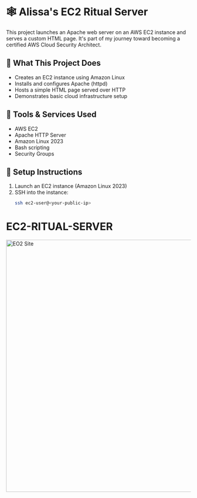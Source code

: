 # 🕸️ Alissa's EC2 Ritual Server

This project launches an Apache web server on an AWS EC2 instance and serves a custom HTML page. It's part of my journey toward becoming a certified AWS Cloud Security Architect.

## 🔧 What This Project Does

- Creates an EC2 instance using Amazon Linux
- Installs and configures Apache (httpd)
- Hosts a simple HTML page served over HTTP
- Demonstrates basic cloud infrastructure setup

## 🧰 Tools & Services Used


- AWS EC2
- Apache HTTP Server
- Amazon Linux 2023
- Bash scripting
- Security Groups

## 🚀 Setup Instructions

1. Launch an EC2 instance (Amazon Linux 2023)
2. SSH into the instance:
   ```bash
   ssh ec2-user@<your-public-ip>
# EC2-RITUAL-SERVER
<img width="1360" height="687" alt="EO2 Site" src="https://github.com/user-attachments/assets/2131b5eb-403a-4e20-afb8-7016c2aa9216" />
